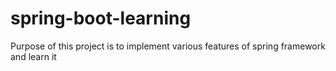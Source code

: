# spring-boot-learning
Purpose of this project is to implement various features of spring framework and learn it
